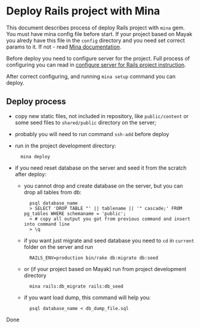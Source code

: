Deploy Rails project with Mina
==============================

This document describes process of deploy Rails project with `mina` gem.
You must have mina config file before start. If your project based on Mayak you alredy have this file in the `config` directory and you need set correct params to it.
If not - read [Mina documentation](http://nadarei.co/mina/setting_up_a_project.html).

Before deploy you need to configure server for the project.
Full process of configuring you can read in [configure server for Rails project instruction](rails_server_config.md).

After correct configuring, and running `mina setup` command you can deploy.


Deploy process
--------------

* copy new static files, not included in repository, like `public/content` or some seed files to `shared/public` directory on the server;

* probably you will need to run command `ssh-add` before deploy

* run in the project development directory:

        mina deploy

* if you need reset database on the server and seed it from the scratch after deploy:

    * you cannot drop and create database on the server, but you can drop all tables from db:

            psql database_name
            > SELECT 'DROP TABLE "' || tablename || '" cascade;' FROM pg_tables WHERE schemaname = 'public';
            > # copy all output you got from previous command and insert into command line
            > \q
    
    * if you want just migrate and seed database you need to `cd` in `current` folder on the server and run

            RAILS_ENV=production bin/rake db:migrate db:seed

    * or (if your project based on Mayak) run from project development directory

            mina rails:db_migrate rails:db_seed

    * if you want load dump, this command will help you:

            psql database_name < db_dump_file.sql

Done
